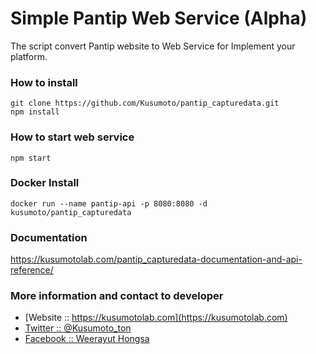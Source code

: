 # Simple Pantip Web Service (Alpha)
The script convert Pantip website to Web Service for Implement your platform.

### How to install
```
git clone https://github.com/Kusumoto/pantip_capturedata.git
npm install
```

### How to start web service
```
npm start
```

### Docker Install
```
docker run --name pantip-api -p 8080:8080 -d kusumoto/pantip_capturedata
```

### Documentation
https://kusumotolab.com/pantip_capturedata-documentation-and-api-reference/

### More information and contact to developer
* [Website :: https://kusumotolab.com](https://kusumotolab.com)
* [Twitter :: @Kusumoto_ton](https://twtter.com/kusumoto_ton)
* [Facebook :: Weerayut Hongsa](https://facebook.com/Azerdar.t.Kusumoto)
